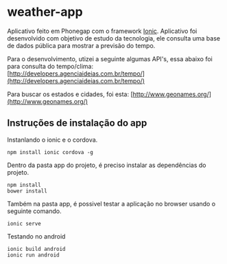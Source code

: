 # weather-app
Aplicativo feito em Phonegap com o framework [Ionic](http://ionicframework.com/).
Aplicativo foi desenvolvido com objetivo de estudo da tecnologia, ele consulta uma base de dados pública para mostrar a previsão do tempo.

Para o desenvolvimento, utizei a seguinte algumas API's, essa abaixo foi para consulta do tempo/clima:
[http://developers.agenciaideias.com.br/tempo/](http://developers.agenciaideias.com.br/tempo/)

Para buscar os estados e cidades, foi esta:
[http://www.geonames.org/](http://www.geonames.org/)

## Instruções de instalação do app

Instanlando o ionic e o cordova.
```
npm install ionic cordova -g
```

Dentro da pasta app do projeto, é preciso instalar as dependências do projeto.
```
npm install
bower install
```

Também na pasta app, é possivel testar a aplicação no browser usando o seguinte comando.
```
ionic serve
```

Testando no android
```
ionic build android
ionic run android
```
